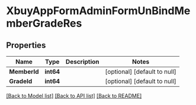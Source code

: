 # XbuyAppFormAdminFormUnBindMemberGradeRes

## Properties
Name | Type | Description | Notes
------------ | ------------- | ------------- | -------------
**MemberId** | **int64** |  | [optional] [default to null]
**GradeId** | **int64** |  | [optional] [default to null]

[[Back to Model list]](../README.md#documentation-for-models) [[Back to API list]](../README.md#documentation-for-api-endpoints) [[Back to README]](../README.md)

